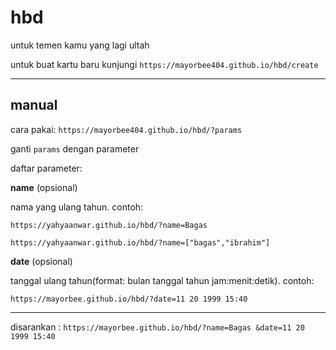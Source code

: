 # hbd
untuk temen kamu yang lagi ultah

untuk buat kartu baru kunjungi `https://mayorbee404.github.io/hbd/create`

---

## manual

cara pakai: `https://mayorbee404.github.io/hbd/?params`

ganti `params` dengan parameter


daftar parameter:

**name** (opsional)

nama yang ulang tahun. contoh:

`https://yahyaanwar.github.io/hbd/?name=Bagas`

`https://yahyaanwar.github.io/hbd/?name=["bagas","ibrahim"]`


**date** (opsional)

tanggal ulang tahun(format: bulan tanggal tahun jam:menit:detik). contoh:

`https://mayorbee.github.io/hbd/?date=11 20 1999 15:40`


---

disarankan : `https://mayorbee.github.io/hbd/?name=Bagas &date=11 20 1999 15:40`

